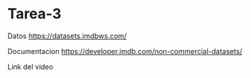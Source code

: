 # Tarea-3

Datos
https://datasets.imdbws.com/

Documentacion
https://developer.imdb.com/non-commercial-datasets/

Link del video
